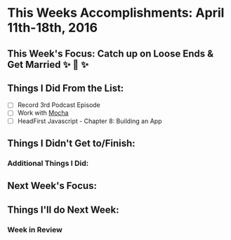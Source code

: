 # This Weeks Accomplishments: April 11th-18th, 2016

## This Week's Focus: Catch up on Loose Ends & Get Married ✨ 🎉 ✨

## Things I Did From the List:
- [ ] Record 3rd Podcast Episode
- [ ] Work with [Mocha](https://mochajs.org/)
- [ ] HeadFirst Javascript - Chapter 8: Building an App

## Things I Didn't Get to/Finish:

### Additional Things I Did:

## Next Week's Focus: 

## Things I'll do Next Week:

### Week in Review
